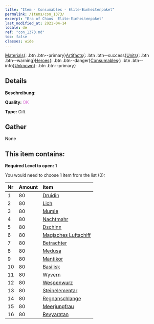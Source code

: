 ```yaml
---
title: "Item - Consumables - Elite-Einheitenpaket"
permalink: /Items/con_1373/
excerpt: "Era of Chaos  Elite-Einheitenpaket"
last_modified_at: 2021-04-14
locale: de
ref: "con_1373.md"
toc: false
classes: wide
---
```

 [Materials](/de/Items/){: .btn .btn--primary}[Artifacts](/de/Items/Artifacts/){: .btn .btn--success}[Units](/de/Items/Units/){: .btn .btn--warning}[Heroes](/de/Items/Heroes/){: .btn .btn--danger}[Consumables](/de/Items/Consumables/){: .btn .btn--info}[Unknown](/de/Items/Unknown/){: .btn .btn--primary}

## Details
 **Beschreibung:** 

 **Quality:** <span style="color: #DA70D6">OK</span>

 **Type:** Gift

## Gather

  None

## This item contains:

 **Required Level to open:** 1

 You would need to choose 1 item from the list (0):

  | Nr | Amount |     Item    |
  |:---|:-------|:------------|
  | 1 | 80 | [Druidin](/de/Items/unt_206/) | 
  | 2 | 80 | [Lich](/de/Items/unt_212/) | 
  | 3 | 80 | [Mumie](/de/Items/unt_215/) | 
  | 4 | 80 | [Nachtmahr](/de/Items/unt_233/) | 
  | 5 | 80 | [Dschinn](/de/Items/unt_239/) | 
  | 6 | 80 | [Magisches Luftschiff](/de/Items/unt_242/) | 
  | 7 | 80 | [Betrachter](/de/Items/unt_246/) | 
  | 8 | 80 | [Medusa](/de/Items/unt_247/) | 
  | 9 | 80 | [Mantikor](/de/Items/unt_249/) | 
  | 10 | 80 | [Basilisk](/de/Items/unt_256/) | 
  | 11 | 80 | [Wyvern](/de/Items/unt_258/) | 
  | 12 | 80 | [Wespenwurz](/de/Items/unt_260/) | 
  | 13 | 80 | [Steinelementar](/de/Items/unt_266/) | 
  | 14 | 80 | [Regnanschlange](/de/Items/unt_276/) | 
  | 15 | 80 | [Meerjungfrau](/de/Items/unt_277/) | 
  | 16 | 80 | [Revyaratan](/de/Items/unt_280/) | 
